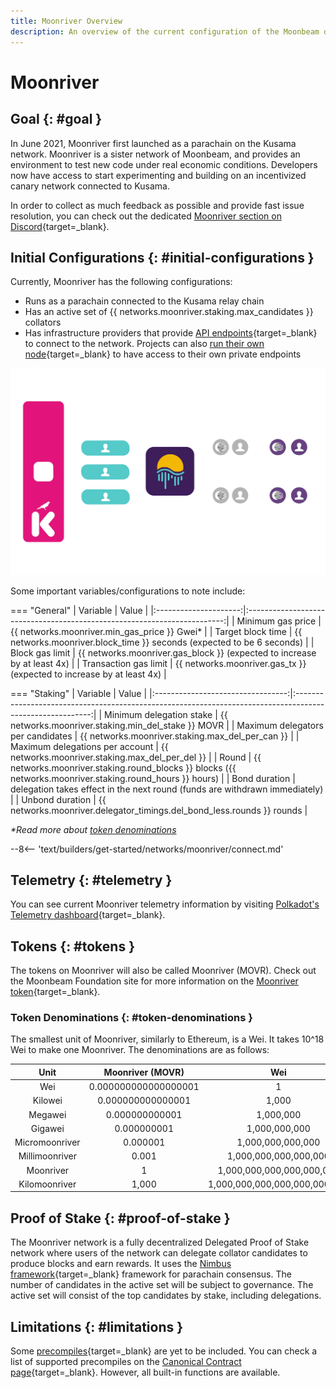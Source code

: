 ```yaml
---
title: Moonriver Overview
description: An overview of the current configuration of the Moonbeam deployment on Kusama, Moonriver, and information on how to start building on it using Solidity.
---
```


# Moonriver

## Goal {: #goal }

In June 2021, Moonriver first launched as a parachain on the Kusama network. Moonriver is a sister network of Moonbeam, and provides an environment to test new code under real economic conditions. Developers now have access to start experimenting and building on an incentivized canary network connected to Kusama.

In order to collect as much feedback as possible and provide fast issue resolution, you can check out the dedicated [Moonriver section on Discord](https://discord.gg/5TaUvbRvgM){target=\_blank}.

## Initial Configurations {: #initial-configurations }

Currently, Moonriver has the following configurations:

- Runs as a parachain connected to the Kusama relay chain
- Has an active set of {{ networks.moonriver.staking.max_candidates }} collators
- Has infrastructure providers that provide [API endpoints](/builders/get-started/endpoints){target=\_blank} to connect to the network. Projects can also [run their own node](/node-operators/networks/run-a-node){target=\_blank} to have access to their own private endpoints

![Moonriver Diagram](/images/learn/platform/networks/moonriver-diagram.webp)

Some important variables/configurations to note include:

=== "General"
    |       Variable        |                                  Value                                   |
    |:---------------------:|:------------------------------------------------------------------------:|
    |   Minimum gas price   |               {{ networks.moonriver.min_gas_price }} Gwei*               |
    |   Target block time   |  {{ networks.moonriver.block_time }} seconds (expected to be 6 seconds)  |
    |    Block gas limit    | {{ networks.moonriver.gas_block }} (expected to increase by at least 4x) |
    | Transaction gas limit |  {{ networks.moonriver.gas_tx }} (expected to increase by at least 4x)   |

=== "Staking"
    |             Variable              |                                                   Value                                                   |
    |:---------------------------------:|:---------------------------------------------------------------------------------------------------------:|
    |     Minimum delegation stake      |                            {{ networks.moonriver.staking.min_del_stake }} MOVR                            |
    | Maximum delegators per candidates |                             {{ networks.moonriver.staking.max_del_per_can }}                              |
    |  Maximum delegations per account  |                             {{ networks.moonriver.staking.max_del_per_del }}                              |
    |               Round               | {{ networks.moonriver.staking.round_blocks }} blocks ({{ networks.moonriver.staking.round_hours }} hours) |
    |           Bond duration           |                delegation takes effect in the next round (funds are withdrawn immediately)                |
    |          Unbond duration          |                  {{ networks.moonriver.delegator_timings.del_bond_less.rounds }} rounds                   |

_*Read more about [token denominations](#token-denominations)_

--8<-- 'text/builders/get-started/networks/moonriver/connect.md'

## Telemetry {: #telemetry }

You can see current Moonriver telemetry information by visiting [Polkadot's Telemetry dashboard](https://telemetry.polkadot.io/list/0x401a1f9dca3da46f5c4091016c8a2f26dcea05865116b286f60f668207d1474b){target=\_blank}.

## Tokens {: #tokens }

The tokens on Moonriver will also be called Moonriver (MOVR). Check out the Moonbeam Foundation site for more information on the [Moonriver token](https://moonbeam.foundation/moonriver-token){target=\_blank}.

### Token Denominations {: #token-denominations }

The smallest unit of Moonriver, similarly to Ethereum, is a Wei. It takes 10^18 Wei to make one Moonriver. The denominations are as follows:

|      Unit      |   Moonriver (MOVR)   |              Wei              |
|:--------------:|:--------------------:|:-----------------------------:|
|      Wei       | 0.000000000000000001 |               1               |
|    Kilowei     |  0.000000000000001   |             1,000             |
|    Megawei     |    0.000000000001    |           1,000,000           |
|    Gigawei     |     0.000000001      |         1,000,000,000         |
| Micromoonriver |       0.000001       |       1,000,000,000,000       |
| Millimoonriver |        0.001         |     1,000,000,000,000,000     |
|   Moonriver    |          1           |   1,000,000,000,000,000,000   |
| Kilomoonriver  |        1,000         | 1,000,000,000,000,000,000,000 |

## Proof of Stake {: #proof-of-stake }

The Moonriver network is a fully decentralized Delegated Proof of Stake network where users of the network can delegate collator candidates to produce blocks and earn rewards. It uses the [Nimbus framework](/learn/features/consensus){target=\_blank} framework for parachain consensus. The number of candidates in the active set will be subject to governance. The active set will consist of the top candidates by stake, including delegations.

## Limitations {: #limitations }

Some [precompiles](https://docs.klaytn.com/smart-contract/precompiled-contracts){target=\_blank} are yet to be included. You can check a list of supported precompiles on the [Canonical Contract page](/builders/pallets-precompiles/precompiles){target=\_blank}. However, all built-in functions are available.

